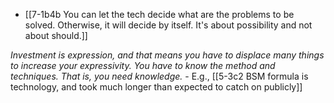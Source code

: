 - [[7-1b4b You can let the tech decide what are the problems to be solved. Otherwise, it will decide by itself. It's about possibility and not about should.]]

*Investment is expression, and that means you have to displace many things to increase your expressivity. You have to know the method and techniques. That is, you need knowledge.*
	- E.g., [[5-3c2 BSM formula is technology, and took much longer than expected to catch on publicly]]

